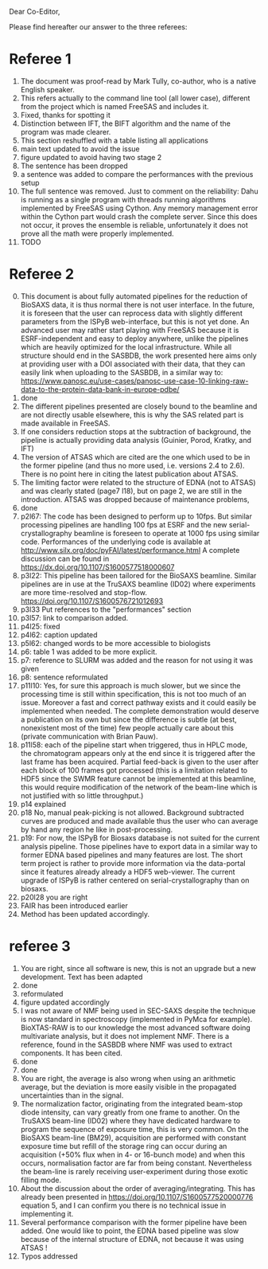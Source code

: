 Dear Co-Editor,

Please find hereafter our answer to the three referees:

# Referee 1
1. The document was proof-read by Mark Tully, co-author, who is a native English speaker.
2. This refers actually to the command line tool (all lower case), different from the project which is named FreeSAS and includes it.
3. Fixed, thanks for spotting it
4. Distinction between IFT, the BIFT algorithm and the name of the program was made clearer.
5. This section reshuffled with a table listing all applications
6. main text updated to avoid the issue
7. figure updated to avoid having two stage 2
8. The sentence has been dropped
9. a sentence was added to compare the performances with the previous setup
10. The full sentence was removed. Just to comment on the reliability: Dahu is running as a single program with threads running algorithms implemented by FreeSAS using Cython. Any memory management error within the Cython part would crash the complete server. Since this does not occur, it proves the ensemble is reliable, unfortunately it does not prove all the math were properly implemented.
11. TODO
# Referee 2
0. This document is about fully automated pipelines for the reduction of BioSAXS data, it is thus normal there is not user interface. In the future, it is foreseen that the user can reprocess data with slightly different parameters from the ISPyB web-interface, but this is not yet done. An advanced user may rather start playing with FreeSAS because it is ESRF-independent and easy to deploy anywhere, unlike the pipelines which are heavily optimized for the local infrastructure.
While all structure should end in the SASBDB, the work presented here aims only at providing user with a DOI associated with their data, that they can easily link when uploading to the SASBDB, in a similar way to:
https://www.panosc.eu/use-cases/panosc-use-case-10-linking-raw-data-to-the-protein-data-bank-in-europe-pdbe/
1. done
2. The different pipelines presented are closely bound to the beamline and are not directly usable elsewhere, this is why the SAS related part is made available in FreeSAS.
3. If one considers reduction stops at the subtraction of background, the pipeline is actually providing data analysis (Guinier, Porod, Kratky, and IFT)
4. The version of ATSAS which are cited are  the one which used to be in the former pipeline (and thus no more used, i.e. versions 2.4 to 2.6). There is no point here in citing the latest publication about ATSAS.
5. The limiting factor were related to the structure of EDNA (not to ATSAS) and was clearly stated  (page7 l18), but on page 2, we are still in the introduction. ATSAS was dropped because of maintenance problems, 
6. done
7. p2l67: The code has been designed to perform up to 10fps. But similar processing pipelines are handling 100 fps at ESRF and the new serial-crystallography beamline is foreseen to operate at 1000 fps using similar code. Performances of the underlying code is available at http://www.silx.org/doc/pyFAI/latest/performance.html A complete discussion can be found in https://dx.doi.org/10.1107/S1600577518000607
8. p3l22: This pipeline has been tailored for the BioSAXS beamline. Similar pipelines are in use at the TruSAXS beamline (ID02) where experiments are more time-resolved and stop-flow. https://doi.org/10.1107/S1600576721012693
9. p3l33 Put references to the "performances" section
10. p3l57: link to comparison added.
11. p4l25: fixed
12. p4l62: caption updated
13. p5l62: changed words to be more accessible to biologists
14. p6: table 1 was added to be more explicit.
15. p7: reference to SLURM was added and the reason for not using it was given
16. p8: sentence reformulated
17. p11l10: Yes, for sure this approach is much slower, but we since the processing time is still within specification, this is not too much of an issue. Moreover a fast and correct pathway exists and it could easily be implemented when needed. The complete demonstration would deserve a publication on its own but since the difference is subtle (at best, nonexistent most of the time) few people actually care about this (private communication with Brian Pauw).
18. p11l58: each of the pipeline start when triggered, thus in HPLC mode, the chromatogram appears only at the end since it is triggered after the last frame has been acquired. Partial feed-back is given to the user after each block of 100 frames got processed (this is a limitation related to HDF5 since the SWMR feature cannot be implemented at this beamline, this would require modification of the network of the beam-line which is not justified with so little throughput.)
19. p14 explained
20. p18 No, manual peak-picking is not allowed. Background subtracted curves are produced and made available thus the user who can average by hand any region he like in post-processing.
21. p19: For now, the ISPyB for Biosaxs database is not suited for the current analysis pipeline. Those pipelines have to export data in a similar way to former EDNA based pipelines and many features are lost. The short term project is rather to provide more information via the data-portal since it features already already a HDF5 web-viewer. The current upgrade of ISPyB is rather centered on serial-crystallography than on biosaxs.
22. p20l28 you are right
23. FAIR has been introduced earlier
24. Method has been updated accordingly.

# referee 3
1. You are right, since all software is new, this is not an upgrade but a new development. Text has been adapted
2. done
3. reformulated
4. figure updated accordingly
5. I was not aware of NMF being used in SEC-SAXS despite the technique is now standard in spectroscopy (implemented in PyMca for example). BioXTAS-RAW is to our knowledge the most advanced software doing multivariate analysis, but it does not implement NMF. There is a reference, found in the SASBDB where NMF was used to extract components. It has been cited.  
6. done
7. done
8. You are right, the average is also wrong when using an arithmetic average, but the deviation is more easily visible in the propagated uncertainties than in the signal.
9. The normalization factor, originating from the integrated beam-stop diode intensity, can vary greatly from one frame to another. On the TruSAXS beam-line (ID02) where they have dedicated hardware to program the sequence of exposure time, this is very common. On the BioSAXS beam-line (BM29), acquisition are performed with constant exposure time but refill of the storage ring can occur during an acquisition (+50% flux when in 4- or 16-bunch mode) and when this occurs, normalisation factor are far from being constant. Nevertheless the beam-line is rarely receiving user-experiment during those exotic filling mode.
10. About the discussion about the order of averaging/integrating. This has already been presented in https://doi.org/10.1107/S1600577520000776 equation 5, and I can confirm you there is no technical issue in implementing it.
11. Several performance comparison with the former pipeline have been added. One would like to point, the EDNA based pipeline was slow because of the internal structure of EDNA, not because it was using ATSAS !
12. Typos addressed

